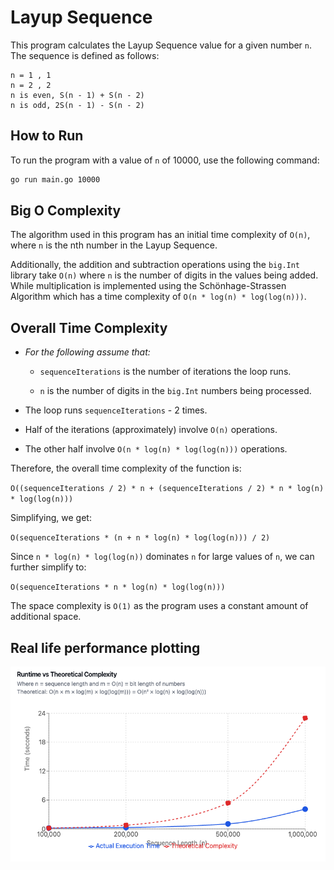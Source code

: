 # Layup Sequence

This program calculates the Layup Sequence value for a given number `n`. The sequence is defined as follows:

```
n = 1 , 1
n = 2 , 2
n is even, S(n - 1) + S(n - 2)
n is odd, 2S(n - 1) - S(n - 2)
```

## How to Run

To run the program with a value of `n` of 10000, use the following command:

```sh
go run main.go 10000
```

## Big O Complexity

The algorithm used in this program has an initial time complexity of `O(n)`, where `n` is the nth number in the Layup Sequence.

Additionally, the addition and subtraction operations using the `big.Int` library take `O(n)` where `n` is the number of digits in the values being added. While multiplication is implemented using the Schönhage-Strassen Algorithm which has a time complexity of `O(n * log(n) * log(log(n)))`.

## Overall Time Complexity

- _For the following assume that:_

  - `sequenceIterations` is the number of iterations the loop runs.

  - `n` is the number of digits in the `big.Int` numbers being processed.

- The loop runs `sequenceIterations` - 2 times.
- Half of the iterations (approximately) involve `O(n)` operations.
- The other half involve `O(n * log(n) * log(log(n)))` operations.

Therefore, the overall time complexity of the function is:

`O((sequenceIterations / 2) * n + (sequenceIterations / 2) * n * log(n) * log(log(n)))`

Simplifying, we get:

`O(sequenceIterations * (n + n * log(n) * log(log(n))) / 2)`

Since `n * log(n) * log(log(n))` dominates `n` for large values of `n`, we can further simplify to:

`O(sequenceIterations * n * log(n) * log(log(n)))`

The space complexity is `O(1)` as the program uses a constant amount of additional space.

## Real life performance plotting

![Performance Plot](performance-plot.png)
